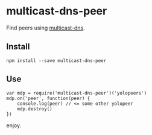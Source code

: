 # multicast-dns-peer

Find peers using [multicast-dns]().

## Install

```
npm install --save multicast-dns-peer
```

## Use

```
var mdp = require('multicast-dns-peer')('yolopeers')
mdp.on('peer', function(peer) {
    console.log(peer) // <= some other yolopeer
    mdp.destroy()
})
```

enjoy.
